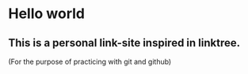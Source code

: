 # Hello world
This is a personal link-site inspired in linktree.
-
(For the purpose of practicing with git and github)